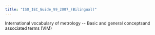 ```yaml
---
title: "ISO_IEC_Guide_99_2007_(Bilingual)"
---
```


International vocabulary of metrology -- Basic and general conceptsand associated terms (VIM)

